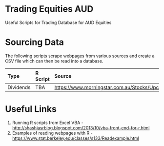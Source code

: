 # Trading Equities AUD
Useful Scripts for Trading Database for AUD Equities
 

# Sourcing Data
The following scripts scrape webpages from various sources and create a CSV file which can then be read into a database.

|Type           | R Script  | Source |
|:---|:---|:---|
|Dividends | TBA | https://www.morningstar.com.au/Stocks/UpcomingDividends |

 
# Useful Links
1. Running R scripts from Excel VBA - http://shashiasrblog.blogspot.com/2013/10/vba-front-end-for-r.html
2. Examples of reading webpages with R - https://www.stat.berkeley.edu/classes/s133/Readexample.html
